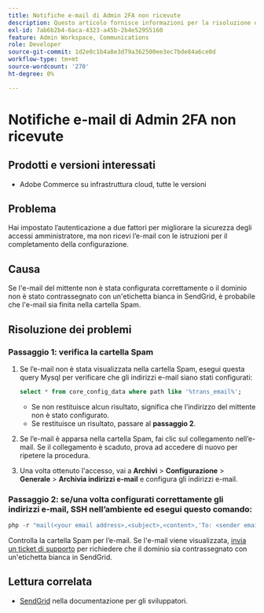 ```yaml
---
title: Notifiche e-mail di Admin 2FA non ricevute
description: Questo articolo fornisce informazioni per la risoluzione dei problemi quando non ricevi l’e-mail con le istruzioni di completamento dell’installazione dopo aver configurato Two-Factor Authentication (2FA) per migliorare la sicurezza dell’accesso amministratore in Adobe Commerce sull’infrastruttura cloud.
exl-id: 7ab6b2b4-6aca-4323-a45b-2b4e52955160
feature: Admin Workspace, Communications
role: Developer
source-git-commit: 1d2e0c1b4a8e3d79a362500ee3ec7bde84a6ce0d
workflow-type: tm+mt
source-wordcount: '270'
ht-degree: 0%

---
```


# Notifiche e-mail di Admin 2FA non ricevute


## Prodotti e versioni interessati

* Adobe Commerce su infrastruttura cloud, tutte le versioni

## Problema

Hai impostato l’autenticazione a due fattori per migliorare la sicurezza degli accessi amministratore, ma non ricevi l’e-mail con le istruzioni per il completamento della configurazione.

## Causa

Se l&#39;e-mail del mittente non è stata configurata correttamente o il dominio non è stato contrassegnato con un&#39;etichetta bianca in SendGrid, è probabile che l&#39;e-mail sia finita nella cartella Spam.

## Risoluzione dei problemi

### Passaggio 1: verifica la cartella Spam

1. Se l’e-mail non è stata visualizzata nella cartella Spam, esegui questa query Mysql per verificare che gli indirizzi e-mail siano stati configurati:

   ```sql
   select * from core_config_data where path like '%trans_email%';
   ```

   * Se non restituisce alcun risultato, significa che l’indirizzo del mittente non è stato configurato.
   * Se restituisce un risultato, passare al **passaggio 2**.

1. Se l’e-mail è apparsa nella cartella Spam, fai clic sul collegamento nell’e-mail. Se il collegamento è scaduto, prova ad accedere di nuovo per ripetere la procedura.
1. Una volta ottenuto l&#39;accesso, vai a **Archivi** > **Configurazione** > **Generale** > **Archivia indirizzi e-mail** e configura gli indirizzi e-mail.

### Passaggio 2: se/una volta configurati correttamente gli indirizzi e-mail, SSH nell’ambiente ed esegui questo comando:

```php
php -r "mail(<your email address>,<subject>,<content>,'To: <sender email>');"
```

Controlla la cartella Spam per l’e-mail. Se l&#39;e-mail viene visualizzata, [invia un ticket di supporto](/help/help-center-guide/help-center/magento-help-center-user-guide.md#login) per richiedere che il dominio sia contrassegnato con un&#39;etichetta bianca in SendGrid.

## Lettura correlata

* [SendGrid](https://devdocs.magento.com/cloud/project/sendgrid.html) nella documentazione per gli sviluppatori.
